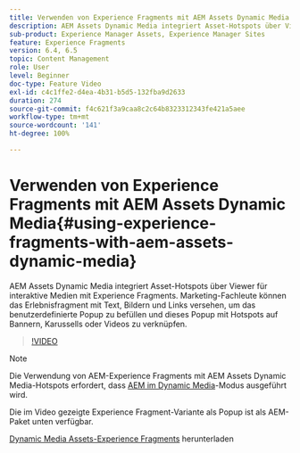 ```yaml
---
title: Verwenden von Experience Fragments mit AEM Assets Dynamic Media
description: AEM Assets Dynamic Media integriert Asset-Hotspots über Viewer für interaktive Medien mit Experience Fragments. Marketing-Fachleute können das Erlebnisfragment mit Text, Bildern und Links versehen, um das benutzerdefinierte Popup zu befüllen und dieses Popup mit Hotspots auf Bannern, Karussells oder Videos zu verknüpfen.
sub-product: Experience Manager Assets, Experience Manager Sites
feature: Experience Fragments
version: 6.4, 6.5
topic: Content Management
role: User
level: Beginner
doc-type: Feature Video
exl-id: c4c1ffe2-d4ea-4b31-b5d5-132fba9d2633
duration: 274
source-git-commit: f4c621f3a9caa8c2c64b8323312343fe421a5aee
workflow-type: tm+mt
source-wordcount: '141'
ht-degree: 100%

---
```


# Verwenden von Experience Fragments mit AEM Assets Dynamic Media{#using-experience-fragments-with-aem-assets-dynamic-media}

AEM Assets Dynamic Media integriert Asset-Hotspots über Viewer für interaktive Medien mit Experience Fragments. Marketing-Fachleute können das Erlebnisfragment mit Text, Bildern und Links versehen, um das benutzerdefinierte Popup zu befüllen und dieses Popup mit Hotspots auf Bannern, Karussells oder Videos zu verknüpfen.

>[!VIDEO](https://video.tv.adobe.com/v/22115?quality=12&learn=on)

>[!NOTE]
>
>Die Verwendung von AEM-Experience Fragments mit AEM Assets Dynamic Media-Hotspots erfordert, dass [AEM im Dynamic Media](https://experienceleague.adobe.com/docs/?lang=de)-Modus ausgeführt wird.

Die im Video gezeigte Experience Fragment-Variante als Popup ist als AEM-Paket unten verfügbar.

[Dynamic Media Assets-Experience Fragments](assets/experience-fragmentsdynamic-mediaassets-100.zip) herunterladen
